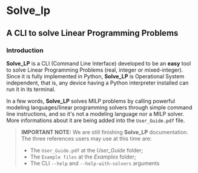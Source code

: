 # Solve_lp

## A CLI to solve Linear Programming Problems

### Introduction

**Solve_LP** is a CLI (Command Line Interface) developed to be an **easy** tool to solve Linear Programming Problems (real, integer or mixed-integer). Since it is fully implemented in Python, **Solve_LP** is Operational System independent, that is, any device having a Python interpreter installed can run it in its terminal.

In a few words, **Solve_LP** solves MILP problems by calling powerful modeling languages/linear programming solvers through simple command line instructions, and so it's not a modeling language nor a MILP solver. More informations about it are being added into the `User_Guide.pdf` file.

> **IMPORTANT NOTE:** We are still finishing **Solve_LP** documentation. The three references users may use at this time are:
>
> - The `User_Guide.pdf` at the *User_Guide* folder;
> - The `Example files` at the *Examples* folder;
> - The CLI `--help` and `--help-with-solvers` arguments
